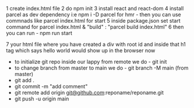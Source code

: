 1 create index.html file
2 do npm init 
3 install react and react-dom 
4 install parcel as dev dependency i:e npm i -D parcel for hmr - then you can use commnads like parcel index.html for start
5 inside package.json set start command for parcel index.html & "build" : "parcel build index.html"
6 then you can run -  npm run start

7 your html file where you have created a div with root id and inside that h1 tag which says hello world would show up in the browser now 

- to initialize git repo inside our lappy from remote we do - git init
- to change branch from master to main we do - git branch -M main (from master)
- git add .
- git commit -m "add comment"
- git remote add origin git@github.com:reponame/reponame.git
- git push -u origin main 
